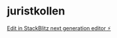 # juristkollen

[Edit in StackBlitz next generation editor ⚡️](https://stackblitz.com/~/github.com/alteonn/juristkollen)